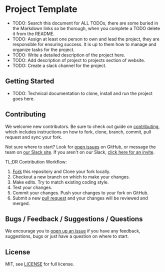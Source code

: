# Project Template

- TODO: Search this document for ALL TODOs, there are some buried in the Markdown links so be thorough, when you complete a TODO delete it from the README.
- TODO: Assign at least one person to own and lead the project, they are responsible for ensuring success. It is up to them how to manage and organize tasks for the project.
- TODO: Write a detailed description of the project here.
- TODO: Add description of project to projects section of website.
- TODO: Create a slack channel for the project.

## Getting Started

- TODO: Technical documentation to clone, install and run the project goes here.

## Contributing

We welcome new contributors.  Be sure to check out guide on [contributing][contributing], which includes instructions on how to fork, clone, branch, commit, pull request and sync your fork.

Not sure where to start? Look for [open issues][githubissue] on GitHub, or message the team on [our Slack site][slack]. If you aren't on our Slack, [click here for an invite][slackinvite].

TL;DR Contribution Workflow:

1. [Fork][fork] this repository and Clone your fork locally.
1. Checkout a new branch on which to make your changes.
1. Make edits. Try to match existing coding style.
1. Test your changes.
1. Commit your changes. Push your changes to your fork on GitHub.
1. Submit a new [pull request][pullrequest] and your changes will be reviewed and merged.

## Bugs / Feedback / Suggestions / Questions

We encourage you to [open up an issue][newissue] if you have any feedback, suggestions, bugs or just have a question on where to start.

## License

MIT, see [LICENSE](/LICENSE) for full license.

[slack]: https://codeforfoco.slack.com/
[slackinvite]: https://codeforfocoslack.herokuapp.com
[fork]: https://help.github.com/articles/fork-a-repo/
[forkthisrepo]: https://github.com/CodeForFoco/TODOUPDATEURL#fork-destination-box
[contributing]: https://github.com/CodeForFoco/org/blob/master/CONTRIBUTING.md
[githubissue]: https://github.com/CodeForFoco/TODOUPDATEURL/issues
[newissue]: https://github.com/CodeForFoco/TODOUPDATEURL/issues/new
[pullrequest]: https://github.com/CodeForFoco/TODOUPDATEURL/pulls
[minutes-form]: https://docs.google.com/a/abettermap.com/forms/d/1_p4hHnE2XrqXCQ99CjsZOfAd5LPHR3ZQOhMUpcNuUjA/edit?usp=sharing
[minutes-template]: https://docs.google.com/document/d/1WyzBVQ6rlZ-zXjBUh0mn8wW99DY0JHQPiPR3WEmIdAo/edit?usp=sharing
